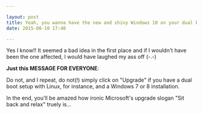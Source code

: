 ```yaml
---

layout: post
title: Yeah, you wanna have the new and shiny Windows 10 on your dual boot setup?!
date: 2015-08-10 17:40

---
```


Yes I know!! It seemed a bad idea in the first place and if I wouldn't have been the one affected, I would have laughed my ass off (-.-)

**Just this MESSAGE FOR EVERYONE**:

Do not, and I repeat, do not(!) simply click on "Upgrade" if you have a dual boot setup with Linux, for instance, and a Windows 7 or 8 installation.

In the end, you'll be amazed how ironic Microsoft's upgrade slogan "Sit back and relax" truely is...
